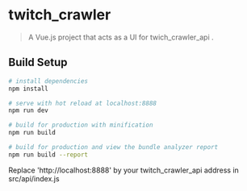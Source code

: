 # twitch_crawler

> A Vue.js project that acts as a UI for twich_crawler_api .

## Build Setup

``` bash
# install dependencies
npm install

# serve with hot reload at localhost:8888
npm run dev

# build for production with minification
npm run build

# build for production and view the bundle analyzer report
npm run build --report
```

Replace 'http://localhost:8888' by your twitch_crawler_api address in src/api/index.js
